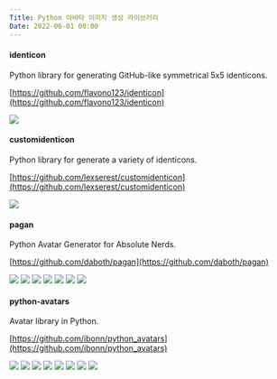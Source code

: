 ```yaml
---
Title: Python 아바타 이미지 생성 라이브러리
Date: 2022-06-01 00:00
---
```



#### identicon

Python library for generating GitHub-like symmetrical 5x5 identicons.

[https://github.com/flavono123/identicon](https://github.com/flavono123/identicon)

![](https://camo.githubusercontent.com/3c4eee845db4fa6af1d93b1c33b30074a9b0333f/68747470733a2f2f662e636c6f75642e6769746875622e636f6d2f6173736574732f363130342f3936313733302f61336334653261302d303464662d313165332d383234632d3733373865363535303730372e706e67#mh50)

#### customidenticon

Python library for generate a variety of identicons.

[https://github.com/lexserest/customidenticon](https://github.com/lexserest/customidenticon)

![](https://github.com/assets/22620605/2c1c3180-3d1a-11e9-84ca-64547fb6ad51#mh60)

#### pagan

Python Avatar Generator for Absolute Nerds.

[https://github.com/daboth/pagan](https://github.com/daboth/pagan)

![](https://github.com/daboth/pagan/raw/master/images/pagan.png#mh50)
![](https://github.com/daboth/pagan/raw/master/images/python.png#mh50)
![](https://github.com/daboth/pagan/raw/master/images/avatar.png#mh50)
![](https://github.com/daboth/pagan/raw/master/images/github.png#mh50)
![](https://github.com/daboth/pagan/raw/master/images/retro.png#mh50)
![](https://github.com/daboth/pagan/raw/master/images/piece%20of%20cake.png#mh50)
![](https://github.com/daboth/pagan/raw/master/images/piece%20of%20cake.png#mh50)

#### python-avatars

Avatar library in Python.

[https://github.com/ibonn/python_avatars](https://github.com/ibonn/python_avatars)

<!-- ![](https://raw.githubusercontent.com/ibonn/python_avatars/main/examples/random_gif_apng/avatars.png#mh100) -->
![](https://raw.githubusercontent.com/ibonn/python_avatars/main/examples/shirt_text/avatar_text.svg#mh50)
![](https://raw.githubusercontent.com/ibonn/python_avatars/2c49dc330b7022a79999394c2894d1ececbefd59/examples/random/avatar_7.svg#mh50)
![](https://raw.githubusercontent.com/ibonn/python_avatars/2c49dc330b7022a79999394c2894d1ececbefd59/examples/random/avatar_8.svg#mh50)
![](https://raw.githubusercontent.com/ibonn/python_avatars/2c49dc330b7022a79999394c2894d1ececbefd59/examples/random/avatar_1.svg#mh50)
![](https://raw.githubusercontent.com/ibonn/python_avatars/main/examples/install/avatar_suit.svg#mh50)
![](https://raw.githubusercontent.com/ibonn/python_avatars/2c49dc330b7022a79999394c2894d1ececbefd59/examples/random/avatar_4.svg#mh50)
![](https://raw.githubusercontent.com/ibonn/python_avatars/2c49dc330b7022a79999394c2894d1ececbefd59/examples/random/avatar_5.svg#mh50)
![](https://raw.githubusercontent.com/ibonn/python_avatars/2c49dc330b7022a79999394c2894d1ececbefd59/examples/random/avatar_9.svg#mh50)
<!-- ![](https://raw.githubusercontent.com/ibonn/python_avatars/2c49dc330b7022a79999394c2894d1ececbefd59/examples/random/avatar_0.svg#mh50) -->
<!-- ![](https://raw.githubusercontent.com/ibonn/python_avatars/2c49dc330b7022a79999394c2894d1ececbefd59/examples/random/avatar_3.svg#mh50) -->
<!-- ![](https://raw.githubusercontent.com/ibonn/python_avatars/2c49dc330b7022a79999394c2894d1ececbefd59/examples/random/avatar_6.svg#mh50) -->
<!-- ![](https://raw.githubusercontent.com/ibonn/python_avatars/2c49dc330b7022a79999394c2894d1ececbefd59/examples/random/avatar_2.svg#mh50) -->
